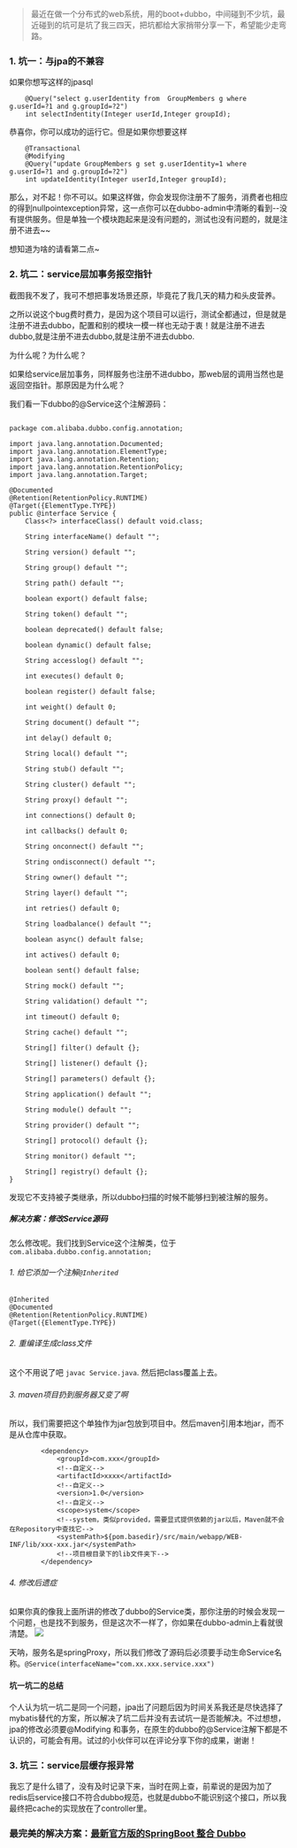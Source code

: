 >最近在做一个分布式的web系统，用的boot+dubbo，中间碰到不少坑，最近碰到的坑可是坑了我三四天，把坑都给大家捎带分享一下，希望能少走弯路。

### 1. 坑一：与jpa的不兼容

如果你想写这样的jpasql
```
    @Query("select g.userIdentity from  GroupMembers g where g.userId=?1 and g.groupId=?2")
    int selectIndentity(Integer userId,Integer groupId);
```
恭喜你，你可以成功的运行它。但是如果你想要这样
```
    @Transactional
    @Modifying
    @Query("update GroupMembers g set g.userIdentity=1 where g.userId=?1 and g.groupId=?2")
    int updateIdentity(Integer userId,Integer groupId);
```
那么，对不起！你不可以。如果这样做，你会发现你注册不了服务，消费者也相应的得到nullpointexception异常，这一点你可以在dubbo-admin中清晰的看到--没有提供服务。但是单独一个模块跑起来是没有问题的，测试也没有问题的，就是注册不进去~~

想知道为啥的请看第二点~

### 2. 坑二：service层加事务报空指针
截图我不发了，我可不想把事发场景还原，毕竟花了我几天的精力和头皮营养。

之所以说这个bug费时费力，是因为这个项目可以运行，测试全都通过，但是就是注册不进去dubbo，配置和别的模块一模一样也无动于衷！就是注册不进去dubbo,就是注册不进去dubbo,就是注册不进去dubbo.

为什么呢？为什么呢？

如果给service层加事务，同样服务也注册不进dubbo，那web层的调用当然也是返回空指针。那原因是为什么呢？

我们看一下dubbo的@Service这个注解源码：

```

package com.alibaba.dubbo.config.annotation;

import java.lang.annotation.Documented;
import java.lang.annotation.ElementType;
import java.lang.annotation.Retention;
import java.lang.annotation.RetentionPolicy;
import java.lang.annotation.Target;

@Documented
@Retention(RetentionPolicy.RUNTIME)
@Target({ElementType.TYPE})
public @interface Service {
    Class<?> interfaceClass() default void.class;

    String interfaceName() default "";

    String version() default "";

    String group() default "";

    String path() default "";

    boolean export() default false;

    String token() default "";

    boolean deprecated() default false;

    boolean dynamic() default false;

    String accesslog() default "";

    int executes() default 0;

    boolean register() default false;

    int weight() default 0;

    String document() default "";

    int delay() default 0;

    String local() default "";

    String stub() default "";

    String cluster() default "";

    String proxy() default "";

    int connections() default 0;

    int callbacks() default 0;

    String onconnect() default "";

    String ondisconnect() default "";

    String owner() default "";

    String layer() default "";

    int retries() default 0;

    String loadbalance() default "";

    boolean async() default false;

    int actives() default 0;

    boolean sent() default false;

    String mock() default "";

    String validation() default "";

    int timeout() default 0;

    String cache() default "";

    String[] filter() default {};

    String[] listener() default {};

    String[] parameters() default {};

    String application() default "";

    String module() default "";

    String provider() default "";

    String[] protocol() default {};

    String monitor() default "";

    String[] registry() default {};
}

```

发现它不支持被子类继承，所以dubbo扫描的时候不能够扫到被注解的服务。

##### 解决方案：修改Service源码
怎么修改呢。我们找到Service这个注解类，位于`com.alibaba.dubbo.config.annotation;` 
###### 1. 给它添加一个注解`@Inherited`
```
@Inherited
@Documented
@Retention(RetentionPolicy.RUNTIME)
@Target({ElementType.TYPE})
```
###### 2. 重编译生成class文件
这个不用说了吧  `javac Service.java`.
然后把class覆盖上去。

###### 3. maven项目扔到服务器又变了啊

所以，我们需要把这个单独作为jar包放到项目中。然后maven引用本地jar，而不是从仓库中获取。
```
        <dependency>
            <groupId>com.xxx</groupId>
            <!--自定义-->
            <artifactId>xxxx</artifactId>
            <!--自定义-->
            <version>1.0</version>
            <!--自定义-->
            <scope>system</scope>
            <!--system，类似provided，需要显式提供依赖的jar以后，Maven就不会在Repository中查找它-->
            <systemPath>${pom.basedir}/src/main/webapp/WEB-INF/lib/xxx-xxx.jar</systemPath>
            <!--项目根目录下的lib文件夹下-->
        </dependency>
```
###### 4. 修改后遗症
如果你真的像我上面所讲的修改了dubbo的Service类，那你注册的时候会发现一个问题，也是找不到服务，但是这次不一样了，你如果在dubbo-admin上看就很清楚。
![](https://upload-images.jianshu.io/upload_images/5786888-5805391f30411c02.png?imageMogr2/auto-orient/strip%7CimageView2/2/w/1240)

天呐，服务名是springProxy，所以我们修改了源码后必须要手动生命Service名称。`@Service(interfaceName="com.xx.xxx.service.xxx")`



#### 坑一坑二的总结
个人认为坑一坑二是同一个问题，jpa出了问题后因为时间关系我还是尽快选择了mybatis替代的方案，所以解决了坑二后并没有去试坑一是否能解决。不过想想，jpa的修改必须要@Modifying 和事务，在原生的dubbo的@Service注解下都是不认识的，可能会有用。试过的小伙伴可以在评论分享下你的成果，谢谢！


### 3. 坑三：service层缓存报异常

我忘了是什么错了，没有及时记录下来，当时在网上查，前辈说的是因为加了redis后service接口不符合dubbo规范，也就是dubbo不能识别这个接口，所以我最终把cache的实现放在了controller里。


### 最完美的解决方案：[最新官方版的SpringBoot 整合 Dubbo](https://www.jianshu.com/p/b462b8cb99ce)
